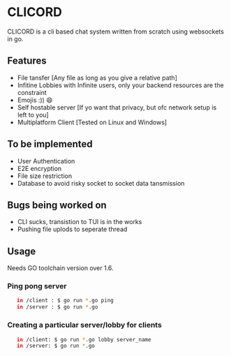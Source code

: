 # CLICORD 

CLICORD is a cli based chat system written from scratch using websockets in go.

## Features

- File tansfer [Any file as long as you give a relative path]
- Infitine Lobbies with Infinite users, only your backend resources are the constraint 
- Emojis :)) 😄
- Self hostable server [If yo want that privacy, but ofc network setup is left to you]
- Multiplatform Client [Tested on Linux and Windows]


## To be implemented 

- User Authentication
- E2E encryption
- File size restriction
- Database to avoid risky socket to socket data tansmission

## Bugs being worked on 

- CLI sucks, transistion to TUI is in the works
- Pushing file uplods to seperate thread
 
## Usage

Needs GO toolchain version over 1.6.

### Ping pong server 

```sh
   in /client : $ go run *.go ping 
   in /server : $ go run *.go
```
### Creating a particular server/lobby for clients

```sh
   in /client: $ go run *.go lobby server_name
   in /server: $ go run *.go
```
